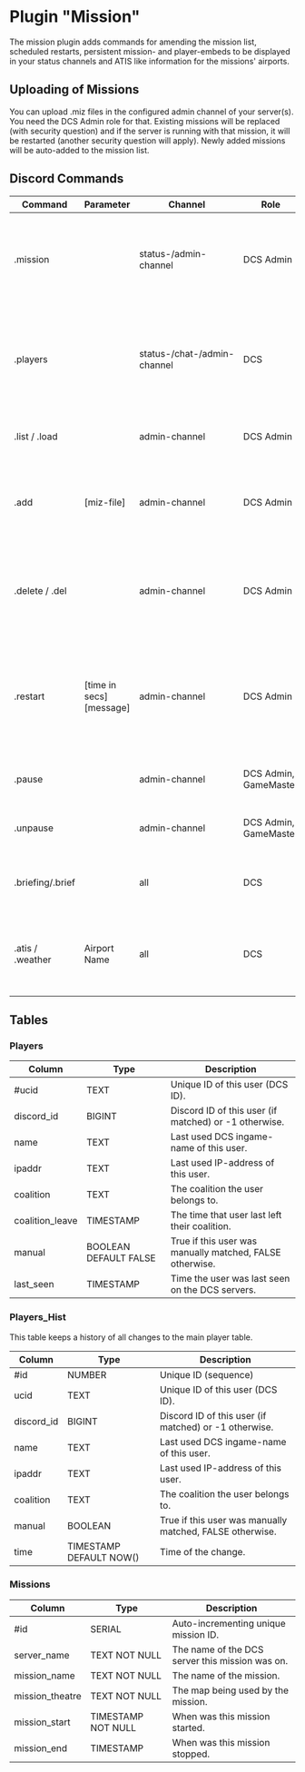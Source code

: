 # Plugin "Mission"
The mission plugin adds commands for amending the mission list, scheduled restarts, persistent mission- and player-embeds to be displayed in your status channels and ATIS like information for the missions' airports. 

## Uploading of Missions
You can upload .miz files in the configured admin channel of your server(s). You need the DCS Admin role for that.
Existing missions will be replaced (with security question) and if the server is running with that mission, it will be
restarted (another security question will apply). Newly added missions will be auto-added to the mission list.

## Discord Commands

| Command          | Parameter                | Channel                     | Role                  | Description                                                                                          |
|------------------|--------------------------|-----------------------------|-----------------------|------------------------------------------------------------------------------------------------------|
| .mission         |                          | status-/admin-channel       | DCS Admin             | Information about the active mission. Persistent display in status-channel.                          |
| .players         |                          | status-/chat-/admin-channel | DCS                   | Lists the players currently active on the server. Persistent display in status-channel.              |
| .list / .load    |                          | admin-channel               | DCS Admin             | Select a mission to start / restart.                                                                 |
| .add             | [miz-file]               | admin-channel               | DCS Admin             | Select a mission from the file system to be added to the mission list.                               |
| .delete / .del   |                          | admin-channel               | DCS Admin             | Delete a mission from the mission list and optional from the file system.                            |
| .restart         | [time in secs] [message] | admin-channel               | DCS Admin             | Restarts the current mission after [time] seconds. A message will be sent as a popup to that server. |
| .pause           |                          | admin-channel               | DCS Admin, GameMaster | Pauses the current running mission.                                                                  |
| .unpause         |                          | admin-channel               | DCS Admin, GameMaster | Resumes the current running mission.                                                                 |
| .briefing/.brief |                          | all                         | DCS                   | Shows the description / briefing of the running mission.                                             |
| .atis / .weather | Airport Name             | all                         | DCS                   | Information about a specific airport in this mission (incl. weather).                                |

## Tables
### Players
| Column          | Type                  | Description                                              |
|-----------------|-----------------------|----------------------------------------------------------|
| #ucid           | TEXT                  | Unique ID of this user (DCS ID).                         |
| discord_id      | BIGINT                | Discord ID of this user (if matched) or -1 otherwise.    |
| name            | TEXT                  | Last used DCS ingame-name of this user.                  |
| ipaddr          | TEXT                  | Last used IP-address of this user.                       |
| coalition       | TEXT                  | The coalition the user belongs to.                       |
| coalition_leave | TIMESTAMP             | The time that user last left their coalition.            |
| manual          | BOOLEAN DEFAULT FALSE | True if this user was manually matched, FALSE otherwise. |
| last_seen       | TIMESTAMP             | Time the user was last seen on the DCS servers.          |

### Players_Hist
This table keeps a history of all changes to the main player table.

| Column     | Type                    | Description                                              |
|------------|-------------------------|----------------------------------------------------------|
| #id        | NUMBER                  | Unique ID (sequence)                                     |
| ucid       | TEXT                    | Unique ID of this user (DCS ID).                         |
| discord_id | BIGINT                  | Discord ID of this user (if matched) or -1 otherwise.    |
| name       | TEXT                    | Last used DCS ingame-name of this user.                  |
| ipaddr     | TEXT                    | Last used IP-address of this user.                       |
| coalition  | TEXT                    | The coalition the user belongs to.                       |
| manual     | BOOLEAN                 | True if this user was manually matched, FALSE otherwise. |
| time       | TIMESTAMP DEFAULT NOW() | Time of the change.                                      |

### Missions
| Column          | Type               | Description                                     |
|-----------------|--------------------|-------------------------------------------------|
| #id             | SERIAL             | Auto-incrementing unique mission ID.            |
| server_name     | TEXT NOT NULL      | The name of the DCS server this mission was on. |
| mission_name    | TEXT NOT NULL      | The name of the mission.                        |
| mission_theatre | TEXT NOT NULL      | The map being used by the mission.              |
| mission_start   | TIMESTAMP NOT NULL | When was this mission started.                  |
| mission_end     | TIMESTAMP          | When was this mission stopped.                  |
